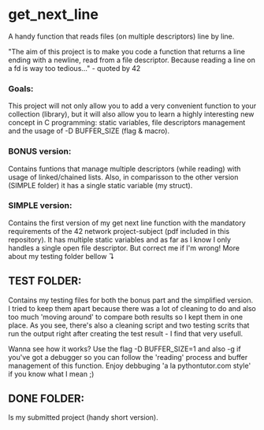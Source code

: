 # get_next_line
A handy function that reads files (on multiple descriptors) line by line.


"The aim of this project is to make you code a function that returns a line ending with a newline, read from a file descriptor. Because reading a line on a fd is way too tedious..." - quoted by 42


### Goals: 

This project will not only allow you to add a very convenient function to your collection (library), but it will also allow you to learn a highly interesting new concept in C programming: static variables, file descriptors management and the usage of -D BUFFER_SIZE (flag & macro).


### BONUS version:

Contains funtions that manage multiple descriptors (while reading) with usage of linked/chained lists. Also, in comparisson to the other version (SIMPLE folder) it has a single static variable (my struct).


### SIMPLE version:

Contains the first version of my get next line function with the mandatory requirements of the 42 network project-subject (pdf included in this repository). It has multiple static variables and as far as I know I only handles a single open file descriptor. But correct me if I'm wrong! More about my testing folder bellow ↴

## TEST FOLDER:

Contains my testing files for both the bonus part and the simplified version. I tried to keep them apart because there was a lot of cleaning to do and also too much 'moving around' to compare both results so I kept them in one place. As you see, there's also a cleaning script and two testing scrits that run the output right after creating the test result - I find that very usefull.

Wanna see how it works? Use the flag -D BUFFER_SIZE=1 and also -g if you've got a debugger so you can follow the 'reading' process and buffer management of this function. Enjoy debbuging 'a la pythontutor.com style' if you know what I mean ;)

## DONE FOLDER:

Is my submitted project (handy short version).
